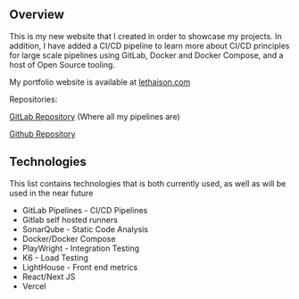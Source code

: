 ## Overview
This is my new website that I created in order to showcase my projects.
In addition, I have added a CI/CD pipeline to learn more about CI/CD principles for large scale
pipelines using GitLab, Docker and Docker Compose, and a host of Open Source tooling.

My portfolio website is available at [lethaison.com](https://lethaison.com)


Repositories:

[GitLab Repository](https://gitlab.com/thaileaf-group/RevampedWebsite) (Where all my pipelines are)

[Github Repository](https://github.com/Thaileaf/RevampedWebsite)


## Technologies
This list contains technologies that is both currently used,
as well as will be used in the near future
- GitLab Pipelines - CI/CD Pipelines
- Gitlab self hosted runners
- SonarQube - Static Code Analysis
- Docker/Docker Compose
- PlayWright - Integration Testing
- K6 - Load Testing
- LightHouse - Front end metrics
- React/Next JS
- Vercel